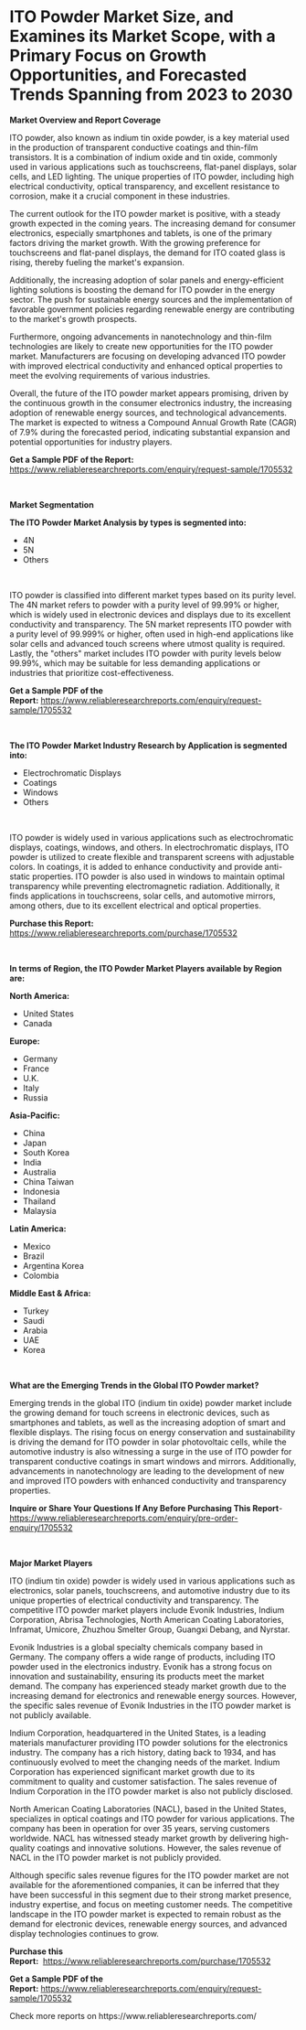 <p><h1>ITO Powder Market Size, and Examines its Market Scope, with a Primary Focus on Growth Opportunities, and Forecasted Trends Spanning from 2023 to 2030</h1></p><p><strong>Market Overview and Report Coverage</strong></p>
<p><p>ITO powder, also known as indium tin oxide powder, is a key material used in the production of transparent conductive coatings and thin-film transistors. It is a combination of indium oxide and tin oxide, commonly used in various applications such as touchscreens, flat-panel displays, solar cells, and LED lighting. The unique properties of ITO powder, including high electrical conductivity, optical transparency, and excellent resistance to corrosion, make it a crucial component in these industries.</p><p>The current outlook for the ITO powder market is positive, with a steady growth expected in the coming years. The increasing demand for consumer electronics, especially smartphones and tablets, is one of the primary factors driving the market growth. With the growing preference for touchscreens and flat-panel displays, the demand for ITO coated glass is rising, thereby fueling the market's expansion.</p><p>Additionally, the increasing adoption of solar panels and energy-efficient lighting solutions is boosting the demand for ITO powder in the energy sector. The push for sustainable energy sources and the implementation of favorable government policies regarding renewable energy are contributing to the market's growth prospects.</p><p>Furthermore, ongoing advancements in nanotechnology and thin-film technologies are likely to create new opportunities for the ITO powder market. Manufacturers are focusing on developing advanced ITO powder with improved electrical conductivity and enhanced optical properties to meet the evolving requirements of various industries.</p><p>Overall, the future of the ITO powder market appears promising, driven by the continuous growth in the consumer electronics industry, the increasing adoption of renewable energy sources, and technological advancements. The market is expected to witness a Compound Annual Growth Rate (CAGR) of 7.9% during the forecasted period, indicating substantial expansion and potential opportunities for industry players.</p></p>
<p><strong>Get a Sample PDF of the Report:</strong> <a href="https://www.reliableresearchreports.com/enquiry/request-sample/1705532">https://www.reliableresearchreports.com/enquiry/request-sample/1705532</a></p>
<p>&nbsp;</p>
<p><strong>Market Segmentation</strong></p>
<p><strong>The ITO Powder Market Analysis by types is segmented into:</strong></p>
<p><ul><li>4N</li><li>5N</li><li>Others</li></ul></p>
<p>&nbsp;</p>
<p><p>ITO powder is classified into different market types based on its purity level. The 4N market refers to powder with a purity level of 99.99% or higher, which is widely used in electronic devices and displays due to its excellent conductivity and transparency. The 5N market represents ITO powder with a purity level of 99.999% or higher, often used in high-end applications like solar cells and advanced touch screens where utmost quality is required. Lastly, the "others" market includes ITO powder with purity levels below 99.99%, which may be suitable for less demanding applications or industries that prioritize cost-effectiveness.</p></p>
<p><strong>Get a Sample PDF of the Report:</strong>&nbsp;<a href="https://www.reliableresearchreports.com/enquiry/request-sample/1705532">https://www.reliableresearchreports.com/enquiry/request-sample/1705532</a></p>
<p>&nbsp;</p>
<p><strong>The ITO Powder Market Industry Research by Application is segmented into:</strong></p>
<p><ul><li>Electrochromatic Displays</li><li>Coatings</li><li>Windows</li><li>Others</li></ul></p>
<p>&nbsp;</p>
<p><p>ITO powder is widely used in various applications such as electrochromatic displays, coatings, windows, and others. In electrochromatic displays, ITO powder is utilized to create flexible and transparent screens with adjustable colors. In coatings, it is added to enhance conductivity and provide anti-static properties. ITO powder is also used in windows to maintain optimal transparency while preventing electromagnetic radiation. Additionally, it finds applications in touchscreens, solar cells, and automotive mirrors, among others, due to its excellent electrical and optical properties.</p></p>
<p><strong>Purchase this Report:</strong>&nbsp; <a href="https://www.reliableresearchreports.com/purchase/1705532">https://www.reliableresearchreports.com/purchase/1705532</a></p>
<p>&nbsp;</p>
<p><strong>In terms of Region, the ITO Powder Market Players available by Region are:</strong></p>
<p>
    <p> <strong> North America: </strong>
        <ul>
            <li>United States</li>
            <li>Canada</li>
        </ul>
        </p> 
    <p> <strong> Europe: </strong>
        <ul>
            <li>Germany</li>
            <li>France</li>
            <li>U.K.</li>
            <li>Italy</li>
            <li>Russia</li>
        </ul>
        </p> 
    <p> <strong> Asia-Pacific: </strong>
        <ul>
            <li>China</li>
            <li>Japan</li>
            <li>South Korea</li>
            <li>India</li>
            <li>Australia</li>
            <li>China Taiwan</li>
            <li>Indonesia</li>
            <li>Thailand</li>
            <li>Malaysia</li>
        </ul>
        </p> 
    <p> <strong> Latin America: </strong>
        <ul>
            <li>Mexico</li>
            <li>Brazil</li>
            <li>Argentina Korea</li>
            <li>Colombia</li>
        </ul>
        </p> 
    <p> <strong> Middle East & Africa: </strong>
        <ul>
            <li>Turkey</li>
            <li>Saudi</li>
            <li>Arabia</li>
            <li>UAE</li>
            <li>Korea</li>
        </ul>
    </p>
    </p>
<p>&nbsp;</p>
<p><strong>What are the Emerging Trends in the Global ITO Powder market?</strong></p>
<p><p>Emerging trends in the global ITO (indium tin oxide) powder market include the growing demand for touch screens in electronic devices, such as smartphones and tablets, as well as the increasing adoption of smart and flexible displays. The rising focus on energy conservation and sustainability is driving the demand for ITO powder in solar photovoltaic cells, while the automotive industry is also witnessing a surge in the use of ITO powder for transparent conductive coatings in smart windows and mirrors. Additionally, advancements in nanotechnology are leading to the development of new and improved ITO powders with enhanced conductivity and transparency properties.</p></p>
<p><strong>Inquire or Share Your Questions If Any Before Purchasing This Report</strong>- <a href="https://www.reliableresearchreports.com/enquiry/pre-order-enquiry/1705532">https://www.reliableresearchreports.com/enquiry/pre-order-enquiry/1705532</a></p>
<p>&nbsp;</p>
<p><strong>Major Market Players</strong></p>
<p><p>ITO (indium tin oxide) powder is widely used in various applications such as electronics, solar panels, touchscreens, and automotive industry due to its unique properties of electrical conductivity and transparency. The competitive ITO powder market players include Evonik Industries, Indium Corporation, Abrisa Technologies, North American Coating Laboratories, Inframat, Umicore, Zhuzhou Smelter Group, Guangxi Debang, and Nyrstar.</p><p>Evonik Industries is a global specialty chemicals company based in Germany. The company offers a wide range of products, including ITO powder used in the electronics industry. Evonik has a strong focus on innovation and sustainability, ensuring its products meet the market demand. The company has experienced steady market growth due to the increasing demand for electronics and renewable energy sources. However, the specific sales revenue of Evonik Industries in the ITO powder market is not publicly available.</p><p>Indium Corporation, headquartered in the United States, is a leading materials manufacturer providing ITO powder solutions for the electronics industry. The company has a rich history, dating back to 1934, and has continuously evolved to meet the changing needs of the market. Indium Corporation has experienced significant market growth due to its commitment to quality and customer satisfaction. The sales revenue of Indium Corporation in the ITO powder market is also not publicly disclosed.</p><p>North American Coating Laboratories (NACL), based in the United States, specializes in optical coatings and ITO powder for various applications. The company has been in operation for over 35 years, serving customers worldwide. NACL has witnessed steady market growth by delivering high-quality coatings and innovative solutions. However, the sales revenue of NACL in the ITO powder market is not publicly provided.</p><p>Although specific sales revenue figures for the ITO powder market are not available for the aforementioned companies, it can be inferred that they have been successful in this segment due to their strong market presence, industry expertise, and focus on meeting customer needs. The competitive landscape in the ITO powder market is expected to remain robust as the demand for electronic devices, renewable energy sources, and advanced display technologies continues to grow.</p></p>
<p><strong>Purchase this Report:</strong>&nbsp;&nbsp;<a href="https://www.reliableresearchreports.com/purchase/1705532">https://www.reliableresearchreports.com/purchase/1705532</a></p>
<p></p>
<p><strong>Get a Sample PDF of the Report:</strong>&nbsp;<a href="https://www.reliableresearchreports.com/enquiry/request-sample/1705532">https://www.reliableresearchreports.com/enquiry/request-sample/1705532</a></p>
<p>Check more reports on https://www.reliableresearchreports.com/</p>